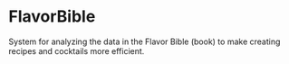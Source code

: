 # FlavorBible
System for analyzing the data in the Flavor Bible (book) to make creating recipes and cocktails more efficient.
